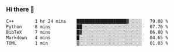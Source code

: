 ### Hi there 👋

<!--START_SECTION:waka-->

```txt
C++        1 hr 24 mins    ███████████████████▓░░░░░   79.08 %
Python     8 mins          ██░░░░░░░░░░░░░░░░░░░░░░░   07.76 %
BibTeX     7 mins          █▓░░░░░░░░░░░░░░░░░░░░░░░   06.80 %
Markdown   4 mins          █░░░░░░░░░░░░░░░░░░░░░░░░   04.65 %
TOML       1 min           ▒░░░░░░░░░░░░░░░░░░░░░░░░   01.03 %
```

<!--END_SECTION:waka-->
